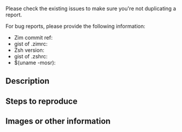 Please check the existing issues to make sure you're not duplicating a report.

For bug reports, please provide the following information:

- Zim commit ref:
- gist of .zimrc:
- Zsh version:
- gist of .zshrc:
- $(uname -mosr):

Description
-----------


Steps to reproduce
------------------


Images or other information
---------------------------



